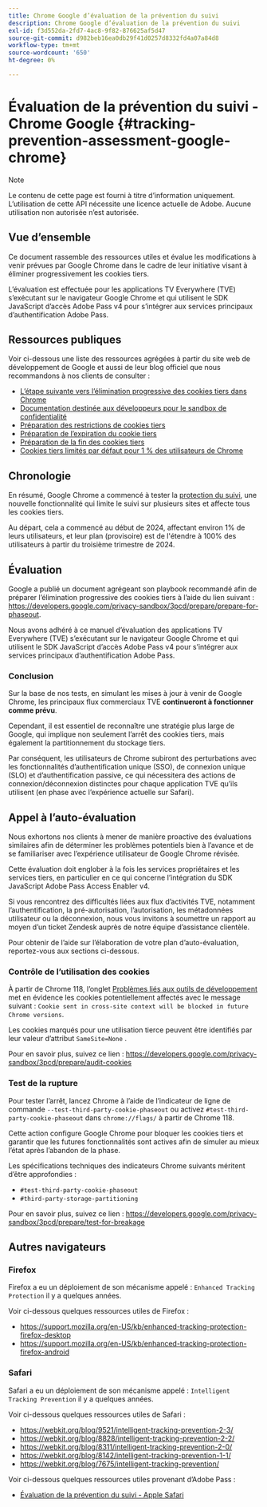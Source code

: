 ```yaml
---
title: Chrome Google d’évaluation de la prévention du suivi
description: Chrome Google d’évaluation de la prévention du suivi
exl-id: f3d552da-2fd7-4ac8-9f82-876625af5d47
source-git-commit: d982beb16ea0db29f41d0257d8332fd4a07a84d8
workflow-type: tm+mt
source-wordcount: '650'
ht-degree: 0%

---
```


# Évaluation de la prévention du suivi - Chrome Google {#tracking-prevention-assessment-google-chrome}

>[!NOTE]
>
>Le contenu de cette page est fourni à titre d’information uniquement. L’utilisation de cette API nécessite une licence actuelle de Adobe. Aucune utilisation non autorisée n’est autorisée.

## Vue d’ensemble

Ce document rassemble des ressources utiles et évalue les modifications à venir prévues par Google Chrome dans le cadre de leur initiative visant à éliminer progressivement les cookies tiers.

L’évaluation est effectuée pour les applications TV Everywhere (TVE) s’exécutant sur le navigateur Google Chrome et qui utilisent le SDK JavaScript d’accès Adobe Pass v4 pour s’intégrer aux services principaux d’authentification Adobe Pass.

## Ressources publiques

Voir ci-dessous une liste des ressources agrégées à partir du site web de développement de Google et aussi de leur blog officiel que nous recommandons à nos clients de consulter :

* [L’étape suivante vers l’élimination progressive des cookies tiers dans Chrome](https://blog.google/products/chrome/privacy-sandbox-tracking-protection/)
* [Documentation destinée aux développeurs pour le sandbox de confidentialité](https://developers.google.com/privacy-sandbox)
* [Préparation des restrictions de cookies tiers](https://developers.google.com/privacy-sandbox/3pcd)
* [Préparation de l’expiration du cookie tiers](https://developers.google.com/privacy-sandbox/3pcd/prepare/prepare-for-phaseout)
* [Préparation de la fin des cookies tiers](https://developers.google.com/privacy-sandbox/blog/cookie-countdown-2023oct)
* [Cookies tiers limités par défaut pour 1 % des utilisateurs de Chrome](https://developers.google.com/privacy-sandbox/blog/cookie-countdown-2024jan)

## Chronologie

En résumé, Google Chrome a commencé à tester la [protection du suivi](https://privacysandbox.com/), une nouvelle fonctionnalité qui limite le suivi sur plusieurs sites et affecte tous les cookies tiers.

Au départ, cela a commencé au début de 2024, affectant environ 1% de leurs utilisateurs, et leur plan (provisoire) est de l&#39;étendre à 100% des utilisateurs à partir du troisième trimestre de 2024.

## Évaluation

Google a publié un document agrégeant son playbook recommandé afin de préparer l’élimination progressive des cookies tiers à l’aide du lien suivant : https://developers.google.com/privacy-sandbox/3pcd/prepare/prepare-for-phaseout.

Nous avons adhéré à ce manuel d’évaluation des applications TV Everywhere (TVE) s’exécutant sur le navigateur Google Chrome et qui utilisent le SDK JavaScript d’accès Adobe Pass v4 pour s’intégrer aux services principaux d’authentification Adobe Pass.

### Conclusion

Sur la base de nos tests, en simulant les mises à jour à venir de Google Chrome, les principaux flux commerciaux TVE **continueront à fonctionner comme prévu**.

Cependant, il est essentiel de reconnaître une stratégie plus large de Google, qui implique non seulement l’arrêt des cookies tiers, mais également la partitionnement du stockage tiers.

Par conséquent, les utilisateurs de Chrome subiront des perturbations avec les fonctionnalités d’authentification unique (SSO), de connexion unique (SLO) et d’authentification passive, ce qui nécessitera des actions de connexion/déconnexion distinctes pour chaque application TVE qu’ils utilisent (en phase avec l’expérience actuelle sur Safari).

## Appel à l’auto-évaluation

Nous exhortons nos clients à mener de manière proactive des évaluations similaires afin de déterminer les problèmes potentiels bien à l’avance et de se familiariser avec l’expérience utilisateur de Google Chrome révisée.

Cette évaluation doit englober à la fois les services propriétaires et les services tiers, en particulier en ce qui concerne l’intégration du SDK JavaScript Adobe Pass Access Enabler v4.

Si vous rencontrez des difficultés liées aux flux d’activités TVE, notamment l’authentification, la pré-autorisation, l’autorisation, les métadonnées utilisateur ou la déconnexion, nous vous invitons à soumettre un rapport au moyen d’un ticket Zendesk auprès de notre équipe d’assistance clientèle.

Pour obtenir de l’aide sur l’élaboration de votre plan d’auto-évaluation, reportez-vous aux sections ci-dessous.

### Contrôle de l’utilisation des cookies

À partir de Chrome 118, l’onglet [Problèmes liés aux outils de développement](https://developer.chrome.com/docs/devtools/issues/) met en évidence les cookies potentiellement affectés avec le message suivant : `Cookie sent in cross-site context will be blocked in future Chrome versions`.

Les cookies marqués pour une utilisation tierce peuvent être identifiés par leur valeur d’attribut `SameSite=None` .

Pour en savoir plus, suivez ce lien : https://developers.google.com/privacy-sandbox/3pcd/prepare/audit-cookies

### Test de la rupture

Pour tester l’arrêt, lancez Chrome à l’aide de l’indicateur de ligne de commande `--test-third-party-cookie-phaseout` ou activez `#test-third-party-cookie-phaseout` dans `chrome://flags/` à partir de Chrome 118.

Cette action configure Google Chrome pour bloquer les cookies tiers et garantir que les futures fonctionnalités sont actives afin de simuler au mieux l’état après l’abandon de la phase.

Les spécifications techniques des indicateurs Chrome suivants méritent d’être approfondies :

* `#test-third-party-cookie-phaseout`
* `#third-party-storage-partitioning`

Pour en savoir plus, suivez ce lien : https://developers.google.com/privacy-sandbox/3pcd/prepare/test-for-breakage

## Autres navigateurs

### Firefox

Firefox a eu un déploiement de son mécanisme appelé : `Enhanced Tracking Protection` il y a quelques années.

Voir ci-dessous quelques ressources utiles de Firefox :

* https://support.mozilla.org/en-US/kb/enhanced-tracking-protection-firefox-desktop
* https://support.mozilla.org/en-US/kb/enhanced-tracking-protection-firefox-android

### Safari

Safari a eu un déploiement de son mécanisme appelé : `Intelligent Tracking Prevention` il y a quelques années.

Voir ci-dessous quelques ressources utiles de Safari :

* https://webkit.org/blog/9521/intelligent-tracking-prevention-2-3/
* https://webkit.org/blog/8828/intelligent-tracking-prevention-2-2/
* https://webkit.org/blog/8311/intelligent-tracking-prevention-2-0/
* https://webkit.org/blog/8142/intelligent-tracking-prevention-1-1/
* https://webkit.org/blog/7675/intelligent-tracking-prevention/

Voir ci-dessous quelques ressources utiles provenant d’Adobe Pass :

* [Évaluation de la prévention du suivi - Apple Safari](tracking-prevention-assessment-apple-safari.md)
